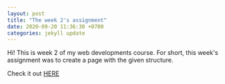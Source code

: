 ```yaml
---
layout: post
title: "The week 2's assignment"
date: 2020-09-20 11:36:30 +0700
categories: jekyll update
---
```


Hi! This is week 2 of my web developments course.
For short, this week's assignment was to create a page with the given structure.

Check it out [HERE](https://manhdung20112000.github.io/bt-w1.html)